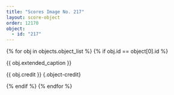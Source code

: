 ```yaml
---
title: "Scores Image No. 217"
layout: score-object
order: 12170
object:
  - id: "217"
---
```


{% for obj in objects.object_list %}
{% if obj.id == object[0].id %}

{{ obj.extended_caption }}

{{ obj.credit }} {.object-credit}

{% endif %}
{% endfor %}
